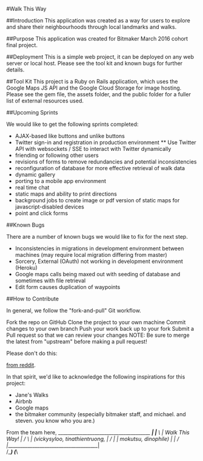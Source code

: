 

#Walk This Way  

##Introduction 
This application was created as a way for users to explore and share their neighbourhoods through local landmarks and walks.  

##Purpose 
This application was created for Bitmaker March 2016 cohort final project. 

##Deployment 
This is a simple web project, it can be deployed on any web server or local host. Please see the tool kit and known bugs for further details. 

##Tool Kit 
This project is a Ruby on Rails application, which uses the Google Maps JS API and the Google Cloud Storage for image hosting. Please see the gem file, the assets folder, and the public folder for a fuller list of external resources used. 

##Upcoming Sprints  

We would like to get the following sprints completed:
* AJAX-based like buttons and unlike buttons 
* Twitter sign-in and registration in production environment
** Use Twitter API with websockets / SSE to interact with Twitter dynamically 
* friending or following other users 
* revisions of forms to remove redundancies and potential inconsistencies  
* reconfiguration of database for more effective retrieval of walk data 
* dynamic gallery 
* porting to a mobile app environment 
* real time chat 
* static maps and ability to print directions 
* background jobs to create image or pdf version of static maps for javascript-disabled devices  
* point and click forms 

##Known Bugs 

There are a number of known bugs we would like to fix for the next step. 
* Inconsistencies in migrations in development environment between machines (may require local migration differing from master) 
* Sorcery, External (OAuth) not working in development environment (Heroku) 
* Google maps calls being maxed out with seeding of database and sometimes with file retrieval 
* Edit form causes duplication of waypoints 

##How to Contribute 

In general, we follow the "fork-and-pull" Git workflow.

Fork the repo on GitHub
Clone the project to your own machine
Commit changes to your own branch
Push your work back up to your fork
Submit a Pull request so that we can review your changes
NOTE: Be sure to merge the latest from "upstream" before making a pull request!

Please don't do this: 


[from reddit](http://i.imgur.com/snLplqq.jpg). 



In that spirit, we'd like to acknowledge the following inspirations for this project:
* Jane's Walks 
* Airbnb  
* Google maps 
* the bitmaker community (especially bitmaker staff, and michael. and steven. you know who you are.)


From the team here,
           ______________________________________
  ________|                                      |_______
  \       |            Walk This Way!            |       /
   \      | (vickysyloo, tinathientruong,        |      /
    |     |               mokutsu, dinophile)    |     |
   /      |______________________________________|     \
  /__________)                                (_________\




